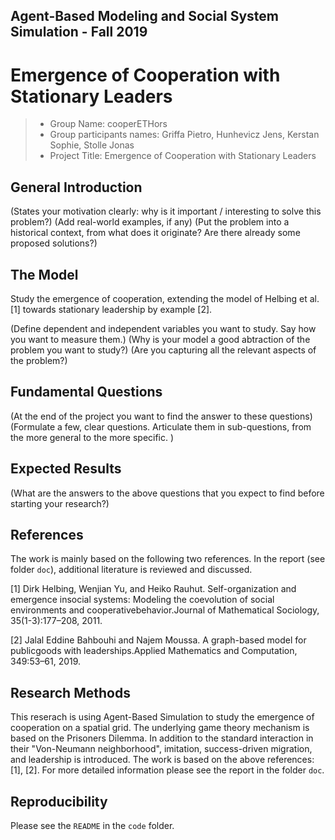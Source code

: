 ﻿##  Agent-Based Modeling and Social System Simulation - Fall 2019

#  Emergence of Cooperation with Stationary Leaders

> * Group Name: cooperETHors
> * Group participants names: Griffa Pietro,  Hunhevicz Jens, Kerstan Sophie, Stolle Jonas
> * Project Title: Emergence of Cooperation with Stationary Leaders

## General Introduction

(States your motivation clearly: why is it important / interesting to solve this problem?)
(Add real-world examples, if any)
(Put the problem into a historical context, from what does it originate? Are there already some proposed solutions?)

## The Model

Study the emergence of cooperation, extending the model of Helbing et al. [1] towards stationary leadership by example [2].

(Define dependent and independent variables you want to study. Say how you want to measure them.) (Why is your model a good abtraction of the problem you want to study?) (Are you capturing all the relevant aspects of the problem?)


## Fundamental Questions



(At the end of the project you want to find the answer to these questions)
(Formulate a few, clear questions. Articulate them in sub-questions, from the more general to the more specific. )


## Expected Results

(What are the answers to the above questions that you expect to find before starting your research?)


## References

The work is mainly based on the following two references. In the report (see folder `doc`), additional literature is reviewed and discussed.

[1]  Dirk Helbing, Wenjian Yu, and Heiko Rauhut. Self-organization and emergence insocial systems:  Modeling the coevolution of social environments and cooperativebehavior.Journal of Mathematical Sociology, 35(1-3):177–208, 2011.

[2]  Jalal  Eddine  Bahbouhi  and  Najem  Moussa.   A  graph-based  model  for  publicgoods with leaderships.Applied Mathematics and Computation, 349:53–61, 2019.

## Research Methods

This reserach is using Agent-Based Simulation to study the emergence of cooperation on a spatial grid. The underlying game theory mechanism is based on the Prisoners Dilemma. In addition to the standard interaction in their "Von-Neumann neighborhood", imitation, success-driven migration, and leadership is introduced. The work is based on the above references: [1], [2]. For more detailed information please see the report in the folder `doc`.

## Reproducibility

Please see the `README` in the `code` folder.
